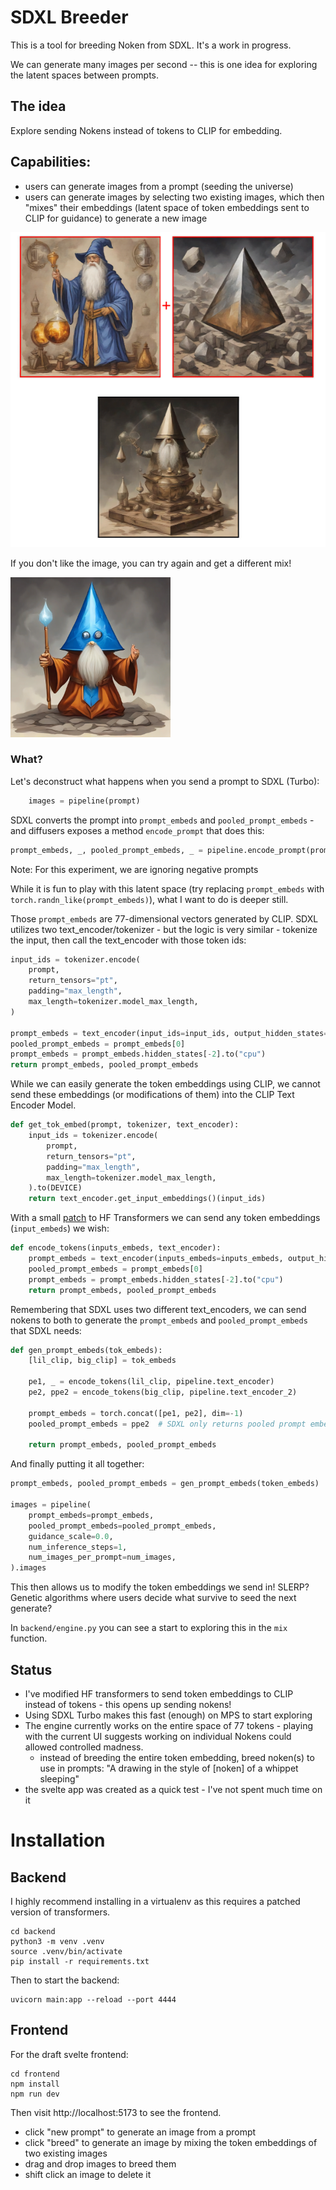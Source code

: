 # SDXL Breeder

This is a tool for breeding Noken from SDXL. It's a work in progress.

We can generate many images per second -- this is one idea for exploring the latent spaces between prompts.

## The idea

Explore sending Nokens instead of tokens to CLIP for embedding.

## Capabilities:

- users can generate images from a prompt (seeding the universe)
- users can generate images by selecting two existing images, which then "mixes" their embeddings (latent space of token embeddings sent to CLIP for guidance) to generate a new image

![mix](./mix.png)

If you don't like the image, you can try again and get a different mix!

![mix2](./mix2.png)

### What?

Let's deconstruct what happens when you send a prompt to SDXL (Turbo):

```python
    images = pipeline(prompt)
```

SDXL converts the prompt into `prompt_embeds` and `pooled_prompt_embeds` - and diffusers exposes
a method `encode_prompt` that does this:

```python
prompt_embeds, _, pooled_prompt_embeds, _ = pipeline.encode_prompt(prompt)
```

Note: For this experiment, we are ignoring negative prompts

While it is fun to play with this latent space (try replacing `prompt_embeds` with `torch.randn_like(prompt_embeds)`), what I want to do is deeper still.

Those `prompt_embeds` are 77-dimensional vectors generated by CLIP. SDXL utilizes two text_encoder/tokenizer - but the logic is very similar - tokenize the input, then call the text_encoder with those token ids:

```python
input_ids = tokenizer.encode(
    prompt,
    return_tensors="pt",
    padding="max_length",
    max_length=tokenizer.model_max_length,
)

prompt_embeds = text_encoder(input_ids=input_ids, output_hidden_states=True)
pooled_prompt_embeds = prompt_embeds[0]
prompt_embeds = prompt_embeds.hidden_states[-2].to("cpu")
return prompt_embeds, pooled_prompt_embeds
```

While we can easily generate the token embeddings using CLIP, we cannot send these embeddings (or modifications of them) into the CLIP Text Encoder Model.

```python
def get_tok_embed(prompt, tokenizer, text_encoder):
    input_ids = tokenizer.encode(
        prompt,
        return_tensors="pt",
        padding="max_length",
        max_length=tokenizer.model_max_length,
    ).to(DEVICE)
    return text_encoder.get_input_embeddings()(input_ids)
```

With a small [patch](https://github.com/anotherjesse/transformers/commit/a3abf33474824cbdc9ab64873c1e057847d121bb) to HF Transformers we can send any token embeddings (`input_embeds`) we wish:

```python
def encode_tokens(inputs_embeds, text_encoder):
    prompt_embeds = text_encoder(inputs_embeds=inputs_embeds, output_hidden_states=True)
    pooled_prompt_embeds = prompt_embeds[0]
    prompt_embeds = prompt_embeds.hidden_states[-2].to("cpu")
    return prompt_embeds, pooled_prompt_embeds
```

Remembering that SDXL uses two different text_encoders, we can send nokens to both to generate the `prompt_embeds` and `pooled_prompt_embeds` that SDXL needs:

```python
def gen_prompt_embeds(tok_embeds):
    [lil_clip, big_clip] = tok_embeds

    pe1, _ = encode_tokens(lil_clip, pipeline.text_encoder)
    pe2, ppe2 = encode_tokens(big_clip, pipeline.text_encoder_2)

    prompt_embeds = torch.concat([pe1, pe2], dim=-1)
    pooled_prompt_embeds = ppe2  # SDXL only returns pooled prompt embeds text_encoder_2

    return prompt_embeds, pooled_prompt_embeds
```

And finally putting it all together:

```python
prompt_embeds, pooled_prompt_embeds = gen_prompt_embeds(token_embeds)

images = pipeline(
    prompt_embeds=prompt_embeds,
    pooled_prompt_embeds=pooled_prompt_embeds,
    guidance_scale=0.0,
    num_inference_steps=1,
    num_images_per_prompt=num_images,
).images
```

This then allows us to modify the token embeddings we send in! SLERP? Genetic algorithms where users decide what survive to seed the next generate?

In `backend/engine.py` you can see a start to exploring this in the `mix` function.

## Status

- I've modified HF transformers to send token embeddings to CLIP instead of tokens - this
  opens up sending nokens!
- Using SDXL Turbo makes this fast (enough) on MPS to start exploring
- The engine currently works on the entire space of 77 tokens - playing with the current UI suggests working on individual Nokens could allowed controlled madness.
  - instead of breeding the entire token embedding, breed noken(s) to use in prompts: "A drawing in the style of [noken] of a whippet sleeping"
- the svelte app was created as a quick test - I've not spent much time on it

# Installation

## Backend

I highly recommend installing in a virtualenv as this requires a patched version of transformers.

    cd backend
    python3 -m venv .venv
    source .venv/bin/activate
    pip install -r requirements.txt

Then to start the backend:

    uvicorn main:app --reload --port 4444

## Frontend

For the draft svelte frontend:

    cd frontend
    npm install
    npm run dev

Then visit http://localhost:5173 to see the frontend.

- click "new prompt" to generate an image from a prompt
- click "breed" to generate an image by mixing the token embeddings of two existing images
- drag and drop images to breed them
- shift click an image to delete it
